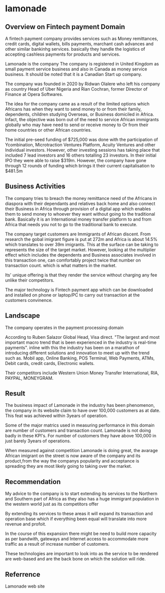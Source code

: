 # lamonade
## Overview on Fintech payment Domain
A fintech payment company provides services such as Money remittances, credit cards, digital wallets, bills payments, marchant cash advances and other similar bankinhg services. basically they handle the logistics of accepting cashless payments for products and services.

Lamonade is the company
The company is registered in United Kingdom as small payment service business and also in Canada as money service business. It should be noted that it is a Canadian Start up company.

The company was founded in 2020 by Ridwan Olalere who left his company as country Head of Uber Nigeria and Rian Cochran, former Director of Finance at Opera Softwares.

The idea for the company came as a result of the limited options which Africans has when they want to send money to or from their family, dependents, children studying Overseas, or Business domiciled in Africa. Infact, the objective was born out of the need to service African immigrants globally who may have need to send or receive money to Or from their home countries or other African countries.

The initial pre-seed funding of $725,000 was done with the participation of Ycombination, Microtraction Ventures Platform, Acuity Ventures and other Individual investors. However, other investing sessions has taking place that included 7 lead investors and 16 others totalling 23 investors. In their initial IPO they were able to raise $319m. However, the company have gone through 12 rounds of funding which brings it their current capitalisation to $481.5m

## Business Activities
The company tries to breach the money remittance need of the Africans in diaspora with their dependants and relatives back home and also connect their Business in Africa through provision of a digital app which enables them to send money to whoever they want without going to the traditional bank. Basically it is an International money transfer platform to and from Africa that needs you not to go to the traditional bank to execute.

The company target customers are Immigrants of African discent. From research the gobal imigrant figure is put at 272m and Africa is about 14.5% which translates to over 39m imigrants. This at the surface can be taking to represents the size of the target market. However, looking at the multiplier effect which includes the dependents and Business associates involved in this transaction one, can comfortably project twice that number on transaction count. which is what matters in the market.

Its' unique offering is that they render the service without charging any fee unlike their competitors.

 The major technology is Fintech payment app which can be downloaded and installed on phone or laptop/PC to carry out transaction at the customers convinence.

## Landscape
The company operates in the payment processing domain

According to Ruben Salazor Global Head, Visa direct. "The largest and most important macro trend that is been experienced in the industry is real-time payments". inline with this the industry has been on  a marathon of introducing different solutions and innovation to meet up with the trend such as. Mobil app, Online Banking, POS Terminal, Web Payments, ATMs, Debit cards, credit cards, Electronic wallets.

Their competitors include Western Union Money Transfer International, RIA, PAYPAL, MONEYGRAM.

## Result
The business impact of Lamonade in the industry has been phenomenon, the company in its website claim to have over 100,000 customers as at date. This feat was achieved within 3years of operation.

Some of the major matrics used in measuring performance in this domain are number of customers and transaction count. Lamonade is not doing badly in these KPI's. For number of customers they have above 100,000 in just barely 3years of operations.

When measured against competition Lamonade is doing great, the avarage African imigrant on the street is now aware of the company and its product,from the way the companys popularity and acceptance is spreading they are most likely going to taking over the market.

## Recommendation
My  advice to the company is to start extending its services to the Northern and Southern part of Africa as they also has a huge immigrant population in the western world just as its competitors offer

By extending its services to these areas it will expand its transaction and operation base which if everything been equal will translate into more revenue and profoit.

In the course of this expansion there might be need to build more capacity as per bandwith, gateways and Internet access to accommodate more traffic as a result of increase number of customers.

These technologies are important to look into as the service to be rendered are web-based and are the back bone on which the solution will ride.

## Referrence
Lamonade web site
